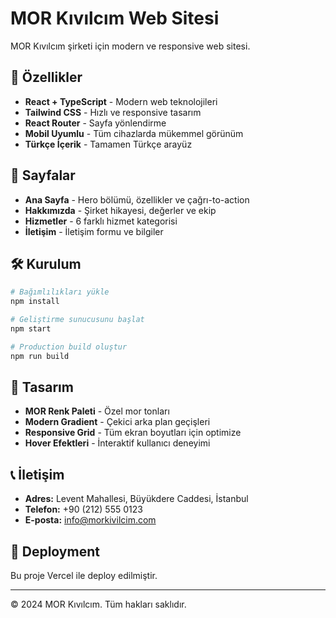 # MOR Kıvılcım Web Sitesi

MOR Kıvılcım şirketi için modern ve responsive web sitesi.

## 🚀 Özellikler

- **React + TypeScript** - Modern web teknolojileri
- **Tailwind CSS** - Hızlı ve responsive tasarım
- **React Router** - Sayfa yönlendirme
- **Mobil Uyumlu** - Tüm cihazlarda mükemmel görünüm
- **Türkçe İçerik** - Tamamen Türkçe arayüz

## 📱 Sayfalar

- **Ana Sayfa** - Hero bölümü, özellikler ve çağrı-to-action
- **Hakkımızda** - Şirket hikayesi, değerler ve ekip
- **Hizmetler** - 6 farklı hizmet kategorisi
- **İletişim** - İletişim formu ve bilgiler

## 🛠️ Kurulum

```bash
# Bağımlılıkları yükle
npm install

# Geliştirme sunucusunu başlat
npm start

# Production build oluştur
npm run build
```

## 🎨 Tasarım

- **MOR Renk Paleti** - Özel mor tonları
- **Modern Gradient** - Çekici arka plan geçişleri
- **Responsive Grid** - Tüm ekran boyutları için optimize
- **Hover Efektleri** - İnteraktif kullanıcı deneyimi

## 📞 İletişim

- **Adres:** Levent Mahallesi, Büyükdere Caddesi, İstanbul
- **Telefon:** +90 (212) 555 0123
- **E-posta:** info@morkivilcim.com

## 🚀 Deployment

Bu proje Vercel ile deploy edilmiştir.

---

© 2024 MOR Kıvılcım. Tüm hakları saklıdır.
